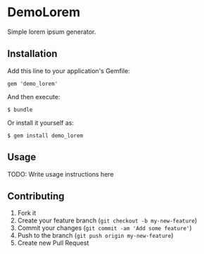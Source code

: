 # DemoLorem

Simple lorem ipsum generator.

## Installation

Add this line to your application's Gemfile:

    gem 'demo_lorem'

And then execute:

    $ bundle

Or install it yourself as:

    $ gem install demo_lorem

## Usage

TODO: Write usage instructions here

## Contributing

1. Fork it
2. Create your feature branch (`git checkout -b my-new-feature`)
3. Commit your changes (`git commit -am 'Add some feature'`)
4. Push to the branch (`git push origin my-new-feature`)
5. Create new Pull Request
